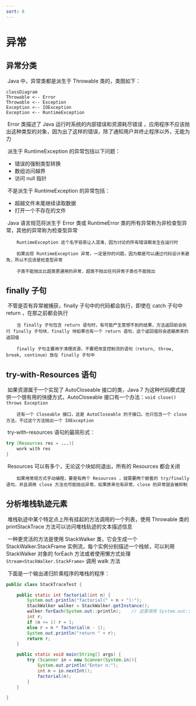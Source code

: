 ```yaml
---
sort: 8
---
```


# 异常



## 异常分类

​	Java 中，异常类都是派生于 Throwable 类的，类图如下：

```mermaid
classDiagram
Throwable <-- Error
Throwable <-- Exception
Exception <-- IOException
Exception <-- RuntimeException
```

​	Error 类描述了 Java 运行时系统的内部错误和资源耗尽错误 ，应用程序不应该抛出这种类型的对象，因为出了这样的错误，除了通知用户并终止程序以外，无能为力

​	派生于 RuntimeException 的异常包括以下问题：

- 错误的强制类型转换
- 数组访问越界
- 访问 null 指针

​	不是派生于 RuntimeException 的异常包括：

- 超越文件末尾继续读取数据
- 打开一个不存在的文件

​	Java 语言规范将派生于 Error 类或 RuntimeError 类的所有异常称为非检查型异常，其他的异常称为检查型异常

```tip
	RuntimeException 这个名字容易让人混淆，因为讨论的所有错误都发生在运行时
```

```tip
	如果出现 RuntimeException 异常，一定是你的问题，因为都是可以通过代码设计来避免，所以不应该是检查型异常
```

```tip
	子类不能抛出比超类更通用的异常，超类不抛出任何异常子类也不能抛出
```



## finally 子句

​	不管是否有异常被捕获，finally 子句中的代码都会执行，即使在 catch 子句中 return ，在那之前都会执行

```warning
	当 finally 子句包含 return 语句时，有可能产生意想不到的结果，方法返回前会执行 finally 子句块，finally 块如果也有一个 return 语句，这个返回值将会遮蔽原来的返回值
```

```tip
	finally 子句主要用于清理资源，不要把改变控制流的语句（return, throw, break, continue）放在 finally 子句中
```



## try-with-Resources 语句

​	如果资源属于一个实现了 AutoCloseable 接口的类，Java 7 为这种代码模式提供一个很有用的快捷方式，AutoCloseable 接口有一个办法：`void close() throws Exception`

```tip
	还有一个 Closeable 接口，这是 AutoCloseable 的子接口，也只包含一个 close 方法，不过这个方法抛出一个 IOException
```

​	try-with-resources 语句的最简形式：

```java
try (Resources res = ...){
    work with res
}
```

​	Resources 可以有多个，无论这个块如何退出，所有的 Resources 都会关闭

```note
	如果用常规方式手动编程，要是有两个 Resources ，就需要两个嵌套的 try/finally 语句，并且调用 close 方法也可能抛出异常，如果原来也有异常，close 的异常就会被抑制
```



## 分析堆栈轨迹元素

​	堆栈轨迹中某个特定点上所有挂起的方法调用的一个列表，使用 Throwable 类的 printStackTrace 方法可以访问堆栈轨迹的文本描述信息

​	一种更灵活的方法是使用 StackWalker 类，它会生成一个 StackWalker.StackFrame 实例流，每个实例分别描述一个栈帧，可以利用 StackWalker 对象的 forEach 方法或者使用懒方式处理 `Stream<StackWalker.StackFrame>` 调用 walk 方法

​	下面是一个输出递归阶乘程序的堆栈的程序：

```java
public class StackTraceTest {

    public static int factorial(int n) {
        System.out.println("factorial(" + n + "):");
        StackWalker walker = StackWalker.getInstance();
        walker.forEach(System.out::println);	// 这里调用 System.out::println 输出堆栈信息
        int r;
        if (n <= 1) r = 1;
        else r = n * factorial(n - 1);
        System.out.println("return " + r);
        return r;
    }

    public static void main(String[] args) {
        try (Scanner in = new Scanner(System.in)){
            System.out.println("Enter n:");
            int n = in.nextInt();
            factorial(n);
        }
    }

}
```

